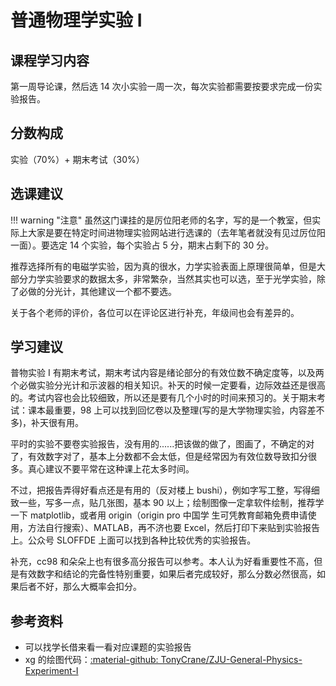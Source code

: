 # 普通物理学实验 Ⅰ

## 课程学习内容
第一周导论课，然后选 14 次小实验一周一次，每次实验都需要按要求完成一份实验报告。

## 分数构成
实验（70%）+ 期末考试（30%）

## 选课建议

!!! warning "注意"
    虽然这门课挂的是厉位阳老师的名字，写的是一个教室，但实际上大家是要在特定时间进物理实验网站进行选课的（去年笔者就没有见过厉位阳一面）。要选定 14 个实验，每个实验占 5 分，期末占剩下的 30 分。

推荐选择所有的电磁学实验，因为真的很水，力学实验表面上原理很简单，但是大部分力学实验要求的数据太多，非常繁杂，当然其实也可以选，至于光学实验，除了必做的分光计，其他建议一个都不要选。

关于各个老师的评价，各位可以在评论区进行补充，年级间也会有差异的。

## 学习建议
普物实验 Ⅰ 有期末考试，期末考试内容是绪论部分的有效位数不确定度等，以及两个必做实验分光计和示波器的相关知识。补天的时候一定要看，边际效益还是很高的。考试内容也会比较细致，所以还是要有几个小时的时间来预习的。关于期末考试：课本最重要，98 上可以找到回忆卷以及整理(写的是大学物理实验，内容差不多)，补天很有用。

平时的实验不要卷实验报告，没有用的......把该做的做了，图画了，不确定的对了，有效数字对了，基本上分数都不会太低，但是经常因为有效位数导致扣分很多。真心建议不要平常在这种课上花太多时间。

不过，把报告弄得好看点还是有用的（反对楼上 bushi），例如字写工整，写得细致一些，写多一点，贴几张图，基本 90 以上；绘制图像一定拿软件绘制，推荐学一下 matplotlib，或者用 origin（origin pro 中国学 生可凭教育邮箱免费申请使用，方法自行搜索）、MATLAB，再不济也要 Excel，然后打印下来贴到实验报告上。公众号 SLOFFDE 上面可以找到各种比较优秀的实验报告。

补充，cc98 和朵朵上也有很多高分报告可以参考。本人认为好看重要性不高，但是有效数字和结论的完备性特别重要，如果后者完成较好，那么分数必然很高，如果后者不好，那么大概率会扣分。

## 参考资料

- 可以找学长借来看一看对应课题的实验报告
- xg 的绘图代码：[:material-github: TonyCrane/ZJU-General-Physics-Experiment-I](https://github.com/TonyCrane/ZJU-General-Physics-Experiment-I)
